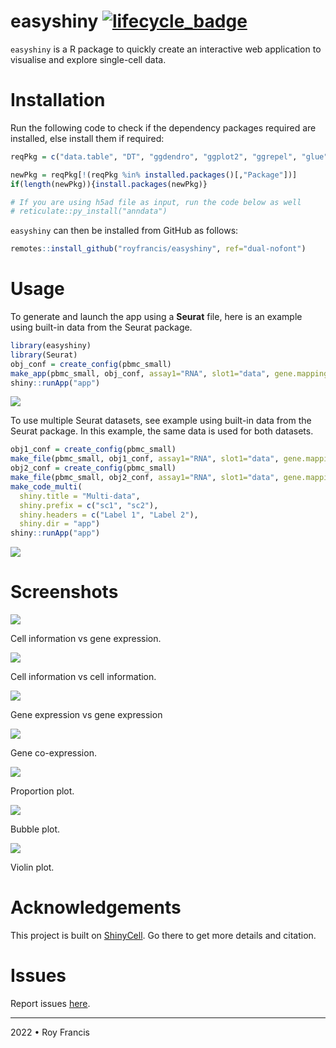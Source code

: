 # easyshiny [![lifecycle_badge](https://lifecycle.r-lib.org/articles/figures/lifecycle-experimental.svg)](https://lifecycle.r-lib.org/articles/stages.html#experimental)

`easyshiny` is a R package to quickly create an interactive web application to visualise and explore single-cell data.

# Installation

Run the following code to check if the dependency packages required are installed, else install them if required:

``` r
reqPkg = c("data.table", "DT", "ggdendro", "ggplot2", "ggrepel", "glue", "grid", "hdf5r", "magrittr", "Matrix", "patchwork" ,"RColorBrewer", "readr", "remotes", "reticulate", "R.utils", "Seurat", "shiny", "shinyhelper", "shinythemes", "shinycssloaders")

newPkg = reqPkg[!(reqPkg %in% installed.packages()[,"Package"])]
if(length(newPkg)){install.packages(newPkg)}

# If you are using h5ad file as input, run the code below as well
# reticulate::py_install("anndata")
```

`easyshiny` can then be installed from GitHub as follows:

``` r
remotes::install_github("royfrancis/easyshiny", ref="dual-nofont")
```

# Usage

To generate and launch the app using a **Seurat** file, here is an example using built-in data from the Seurat package.

```r
library(easyshiny)
library(Seurat)
obj_conf = create_config(pbmc_small)
make_app(pbmc_small, obj_conf, assay1="RNA", slot1="data", gene.mapping = FALSE, shiny.title = "My Awesome App", shiny.dir="app")
shiny::runApp("app")
```

![](images/single-cellinfo-geneexp.png)

To use multiple Seurat datasets, see example using built-in data from the Seurat package. In this example, the same data is used for both datasets.

```r
obj1_conf = create_config(pbmc_small)
make_file(pbmc_small, obj1_conf, assay1="RNA", slot1="data", gene.mapping = FALSE, shiny.prefix = "sc1", shiny.dir="app")
obj2_conf = create_config(pbmc_small)
make_file(pbmc_small, obj2_conf, assay1="RNA", slot1="data", gene.mapping = FALSE, shiny.prefix = "sc2", shiny.dir="app")
make_code_multi(
  shiny.title = "Multi-data",
  shiny.prefix = c("sc1", "sc2"),
  shiny.headers = c("Label 1", "Label 2"),
  shiny.dir = "app")
shiny::runApp("app")
```

![](images/multi.png)

# Screenshots

![](images/single-cellinfo-geneexp.png)

Cell information vs gene expression.

![](single-cellinfo-cellinfo.png)

Cell information vs cell information.

![](images/single-geneexp-geneexp.png)

Gene expression vs gene expression

![](images/single-gene-coexp.png)

Gene co-expression.

![](images/single-proportion.png)

Proportion plot.

![](images/single-bubble.png)

Bubble plot.

![](images/single-violin.png)

Violin plot.

# Acknowledgements

This project is built on [ShinyCell](https://github.com/SGDDNB/ShinyCell). Go there to get more details and citation.

# Issues

Report issues [here](https://github.com/royfrancis/easyshiny/issues).

---

2022 • Roy Francis
